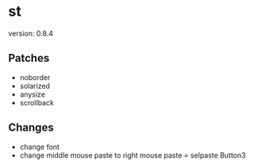 # st

version: 0.8.4

## Patches

* noborder
* solarized
* anysize
* scrollback


## Changes

* change font
* change middle mouse paste to right mouse paste = selpaste Button3
